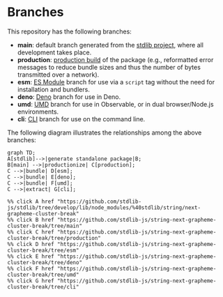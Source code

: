 <!--

@license Apache-2.0

Copyright (c) 2023 The Stdlib Authors.

Licensed under the Apache License, Version 2.0 (the "License");
you may not use this file except in compliance with the License.
You may obtain a copy of the License at

    http://www.apache.org/licenses/LICENSE-2.0

Unless required by applicable law or agreed to in writing, software
distributed under the License is distributed on an "AS IS" BASIS,
WITHOUT WARRANTIES OR CONDITIONS OF ANY KIND, either express or implied.
See the License for the specific language governing permissions and
limitations under the License.

-->

# Branches

This repository has the following branches:

-   **main**: default branch generated from the [stdlib project][stdlib-url], where all development takes place.
-   **production**: [production build][production-url] of the package (e.g., reformatted error messages to reduce bundle sizes and thus the number of bytes transmitted over a network).
-   **esm**: [ES Module][esm-url] branch for use via a `script` tag without the need for installation and bundlers.
-   **deno**: [Deno][deno-url] branch for use in Deno.
-   **umd**: [UMD][umd-url] branch for use in Observable, or in dual browser/Node.js environments.
-   **cli**: [CLI][cli-url] branch for use on the command line.

The following diagram illustrates the relationships among the above branches:

```mermaid
graph TD;
A[stdlib]-->|generate standalone package|B;
B[main] -->|productionize| C[production];
C -->|bundle| D[esm];
C -->|bundle| E[deno];
C -->|bundle| F[umd];
C -->|extract| G[cli];

%% click A href "https://github.com/stdlib-js/stdlib/tree/develop/lib/node_modules/%40stdlib/string/next-grapheme-cluster-break"
%% click B href "https://github.com/stdlib-js/string-next-grapheme-cluster-break/tree/main"
%% click C href "https://github.com/stdlib-js/string-next-grapheme-cluster-break/tree/production"
%% click D href "https://github.com/stdlib-js/string-next-grapheme-cluster-break/tree/esm"
%% click E href "https://github.com/stdlib-js/string-next-grapheme-cluster-break/tree/deno"
%% click F href "https://github.com/stdlib-js/string-next-grapheme-cluster-break/tree/umd"
%% click G href "https://github.com/stdlib-js/string-next-grapheme-cluster-break/tree/cli"
```

[stdlib-url]: https://github.com/stdlib-js/stdlib/tree/develop/lib/node_modules/%40stdlib/string/next-grapheme-cluster-break
[production-url]: https://github.com/stdlib-js/string-next-grapheme-cluster-break/tree/production
[deno-url]: https://github.com/stdlib-js/string-next-grapheme-cluster-break/tree/deno
[umd-url]: https://github.com/stdlib-js/string-next-grapheme-cluster-break/tree/umd
[esm-url]: https://github.com/stdlib-js/string-next-grapheme-cluster-break/tree/esm
[cli-url]: https://github.com/stdlib-js/string-next-grapheme-cluster-break/tree/cli